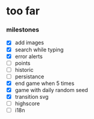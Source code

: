 # too far

### milestones

- [x] add images
- [x] search while typing
- [x] error alerts
- [ ] points
- [ ] historic
- [ ] persistance
- [x] end game when 5 times
- [x] game with daily random seed
- [x] transition svg
- [ ] highscore
- [ ] i18n